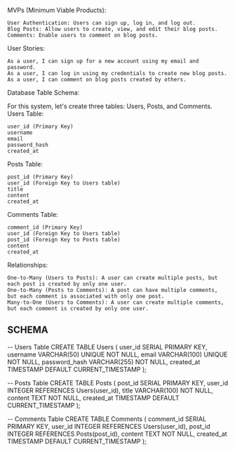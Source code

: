 MVPs (Minimum Viable Products):

    User Authentication: Users can sign up, log in, and log out.
    Blog Posts: Allow users to create, view, and edit their blog posts.
    Comments: Enable users to comment on blog posts.

User Stories:

    As a user, I can sign up for a new account using my email and password.
    As a user, I can log in using my credentials to create new blog posts.
    As a user, I can comment on blog posts created by others.

Database Table Schema:

For this system, let's create three tables: Users, Posts, and Comments.
Users Table:

    user_id (Primary Key)
    username
    email
    password_hash
    created_at

Posts Table:

    post_id (Primary Key)
    user_id (Foreign Key to Users table)
    title
    content
    created_at

Comments Table:

    comment_id (Primary Key)
    user_id (Foreign Key to Users table)
    post_id (Foreign Key to Posts table)
    content
    created_at

Relationships:

    One-to-Many (Users to Posts): A user can create multiple posts, but each post is created by only one user.
    One-to-Many (Posts to Comments): A post can have multiple comments, but each comment is associated with only one post.
    Many-to-One (Users to Comments): A user can create multiple comments, but each comment is created by only one user.


## SCHEMA
-- Users Table
CREATE TABLE Users (
    user_id SERIAL PRIMARY KEY,
    username VARCHAR(50) UNIQUE NOT NULL,
    email VARCHAR(100) UNIQUE NOT NULL,
    password_hash VARCHAR(255) NOT NULL,
    created_at TIMESTAMP DEFAULT CURRENT_TIMESTAMP
);

-- Posts Table
CREATE TABLE Posts (
    post_id SERIAL PRIMARY KEY,
    user_id INTEGER REFERENCES Users(user_id),
    title VARCHAR(100) NOT NULL,
    content TEXT NOT NULL,
    created_at TIMESTAMP DEFAULT CURRENT_TIMESTAMP
);

-- Comments Table
CREATE TABLE Comments (
    comment_id SERIAL PRIMARY KEY,
    user_id INTEGER REFERENCES Users(user_id),
    post_id INTEGER REFERENCES Posts(post_id),
    content TEXT NOT NULL,
    created_at TIMESTAMP DEFAULT CURRENT_TIMESTAMP
);
